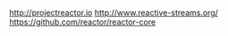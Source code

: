 http://projectreactor.io
http://www.reactive-streams.org/
https://github.com/reactor/reactor-core












